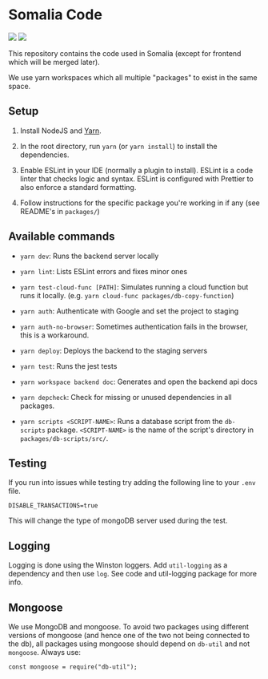 # Somalia Code

<a href="https://codeclimate.com/repos/5eebb93769ce914dc100dcd1/maintainability"><img src="https://api.codeclimate.com/v1/badges/a195459a45a7e562ac07/maintainability" /></a>
<a href="https://codeclimate.com/repos/5eebb93769ce914dc100dcd1/test_coverage"><img src="https://api.codeclimate.com/v1/badges/a195459a45a7e562ac07/test_coverage" /></a>

This repository contains the code used in Somalia (except for frontend which will be merged later).

We use yarn workspaces which all multiple "packages" to exist in the same space.

## Setup

1. Install NodeJS and [Yarn](https://classic.yarnpkg.com/en/docs/install).

2. In the root directory, run `yarn` (or `yarn install`) to install the dependencies.

3. Enable ESLint in your IDE (normally a plugin to install). ESLint is a code linter that checks logic and syntax.
ESLint is configured with Prettier to also enforce a standard formatting.

4. Follow instructions for the specific package you're working in if any (see README's in `packages/`)

## Available commands

- `yarn dev`: Runs the backend server locally

- `yarn lint`: Lists ESLint errors and fixes minor ones

- `yarn test-cloud-func [PATH]`: Simulates running a cloud function but runs it locally. (e.g. `yarn cloud-func packages/db-copy-function`)

- `yarn auth`: Authenticate with Google and set the project to staging

- `yarn auth-no-browser`: Sometimes authentication fails in the browser, this is a workaround.

- `yarn deploy`: Deploys the backend to the staging servers

- `yarn test`: Runs the jest tests

- `yarn workspace backend doc`: Generates and open the backend api docs

- `yarn depcheck`: Check for missing or unused dependencies in all packages.

- `yarn scripts <SCRIPT-NAME>`: Runs a database script from the `db-scripts` package. `<SCRIPT-NAME>` is the name of the script's directory in `packages/db-scripts/src/`.

## Testing

If you run into issues while testing try adding the following line to your `.env` file.

```
DISABLE_TRANSACTIONS=true
```

This will change the type of mongoDB server used during the test.

## Logging

Logging is done using the Winston loggers. Add `util-logging` as a dependency and then use `log`. See code and util-logging package for more info.

## Mongoose

We use MongoDB and mongoose. To avoid two packages using different versions of mongoose
(and hence one of the two not being connected to the db), all packages using mongoose should depend on `db-util` and not `mongoose`.
Always use:

```
const mongoose = require("db-util");
```